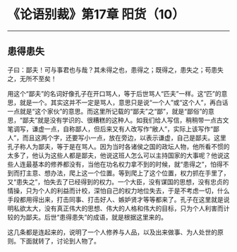 # 《论语别裁》第17章 阳货（10）

------

## 患得患失

子曰：鄙夫！可与事君也与哉？其未得之也，患得之；既得之，患失之；苟患失之，无所不至矣！

用这个“鄙夫”的名词好像孔子在开口骂人，等于后世骂人“匹夫”一样。这“匹”的意思，就是一个。其实这并不一定是骂人，意思只是说“一个人”或“这个人”，再白话一点就是“这个家伙”的意思。而这里所记载的“鄙夫”之“鄙”，就是“鄙俗”的意思，“鄙夫”就是没有学识的、很糟糕的这种人。如我们给人写信，稍稍带一点古文笔调写，谦虚一点，自称鄙人，但后来又有人改写作“敝人”，实际上该写作“鄙人”，而且这两个字，还要写小一点，放在旁边，以表示谦虚，自己是鄙夫。这里孔子称人为鄙夫，等于是在骂人。因为当时各诸侯之国的政坛人物，他所看不惯的太多了，他认为这些人都是鄙夫，他说这班人怎么可以主持国家的大事呢？他说这些人连最基本的修养都没有，当他在功名权力拿不到的时候，就“患得之”，怕得不到而打主意、想办法，爬上这一个位置。等到爬上了这个位置，权力抓在手里了，又“患失之”，怕失去了已经得到的权力。一个大臣，没有谋国的思想，没有忠贞的情操，只为个人的利益而计校，深怕自己的权力地位失去，于是不考虑一切，什么手段都用得出来，打击同事、打击好人、嫉妒贤才等等都来了。孔子在这里就是说明私欲太大，没有真正伟大的思想、伟大的人格和伟大的目标，只为个人利害而计较的为鄙夫。后世“患得患失”的成语，就是根据这里来的。

这几条都是连起来的，说明了一个人修养与人品，以及出来做事、为人处世的原则。下面就转了，讨论到人物了。
